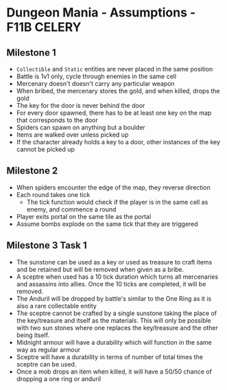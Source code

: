 # Dungeon Mania - Assumptions - F11B CELERY

## Milestone 1

- `Collectible` and `Static` entities are never placed in the same position
- Battle is 1v1 only, cycle through enemies in the same cell
- Mercenary doesn't doesn't carry any particular weapon 
- When bribed, the mercenary stores the gold, and when killed, drops the gold
- The key for the door is never behind the door
- For every door spawned, there has to be at least one key on the map that corresponds to the door
- Spiders can spawn on anything but a boulder
- Items are walked over unless picked up 
- If the character already holds a key to a door, other instances of the key cannot be picked up

## Milestone 2

- When spiders encounter the edge of the map, they reverse direction
- Each round takes one tick
    - The tick function would check if the player is in the same cell as enemy, and commence a round
- Player exits portal on the same tile as the portal
- Assume bombs explode on the same tick that they are triggered

## Milestone 3 Task 1
- The sunstone can be used as a key or used as treasure to craft items and be retained but will be removed when given as a bribe.
- A sceptre when used has a 10 tick duration which turns all mercenaries and assassins into allies. Once the 10 ticks are completed, it will be removed.
- The Anduril will be dropped by battle's similar to the One Ring as it is also a rare collectable entity
- The sceptre cannot be crafted by a single sunstone taking the place of the key/treasure and itself as the materials. This will only be possible with two sun stones where one replaces the key/treasure and the other being itself.
- Midnight armour will have a durability which will function in the same way as regular armour
- Sceptre will have a durability in terms of number of total times the sceptre can be used.
- Once a mob drops an item when killed, it will have a 50/50 chance of dropping a one ring or anduril

